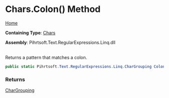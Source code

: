 # Chars\.Colon\(\) Method

[Home](../../../../../../README.md)

**Containing Type**: [Chars](../README.md)

**Assembly**: Pihrtsoft\.Text\.RegularExpressions\.Linq\.dll

\
Returns a pattern that matches a colon\.

```csharp
public static Pihrtsoft.Text.RegularExpressions.Linq.CharGrouping Colon()
```

### Returns

[CharGrouping](../../CharGrouping/README.md)

